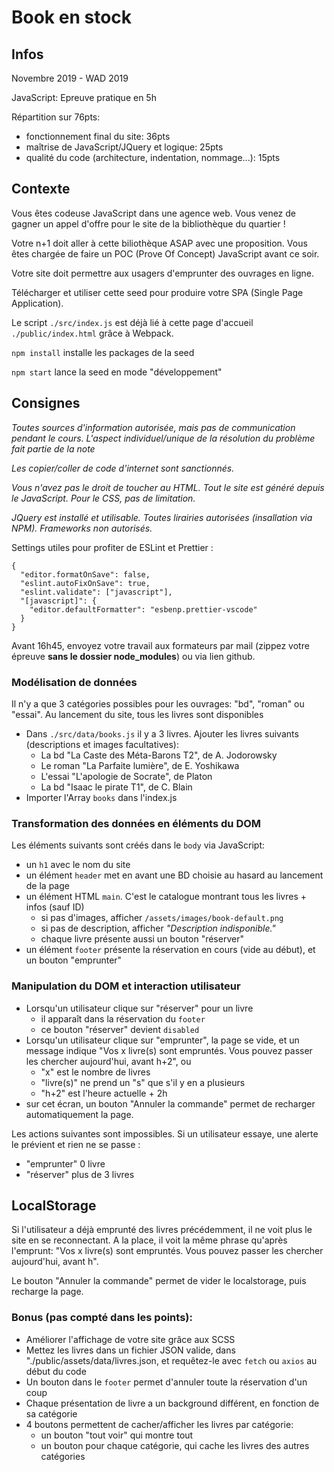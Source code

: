 # Book en stock

## Infos
Novembre 2019 - WAD 2019

JavaScript: Epreuve pratique en 5h

Répartition sur 76pts:
- fonctionnement final du site: 36pts
- maîtrise de JavaScript/JQuery et logique: 25pts
- qualité du code (architecture, indentation, nommage...): 15pts

## Contexte
Vous êtes codeuse JavaScript dans une agence web. Vous venez de gagner un appel d'offre pour le site de la bibliothèque du quartier !

Votre n+1 doit aller à cette biliothèque ASAP avec une proposition. Vous êtes chargée de faire un POC (Prove Of Concept) JavaScript avant ce soir.

Votre site doit permettre aux usagers d'emprunter des ouvrages en ligne.

Télécharger et utiliser cette seed pour produire votre SPA (Single Page Application).

Le script `./src/index.js` est déjà lié à cette page d'accueil `./public/index.html` grâce à Webpack.

`npm install` installe les packages de la seed

`npm start` lance la seed en mode "développement"

## Consignes
*Toutes sources d'information autorisée, mais pas de communication pendant le cours. L'aspect individuel/unique de la résolution du problème fait partie de la note*

*Les copier/coller de code d'internet sont sanctionnés.*

*Vous n'avez pas le droit de toucher au HTML. Tout le site est généré depuis le JavaScript. Pour le CSS, pas de limitation.*

*JQuery est installé et utilisable. Toutes lirairies autorisées (insallation via NPM). Frameworks non autorisés.*

Settings utiles pour profiter de ESLint et Prettier :
```
{
  "editor.formatOnSave": false,
  "eslint.autoFixOnSave": true,
  "eslint.validate": ["javascript"],
  "[javascript]": {
    "editor.defaultFormatter": "esbenp.prettier-vscode"
  }
}
```

Avant 16h45, envoyez votre travail aux formateurs par mail (zippez votre épreuve **sans le dossier node_modules**) ou via lien github.

### Modélisation de données
Il n'y a que 3 catégories possibles pour les ouvrages: "bd", "roman" ou "essai". Au lancement du site, tous les livres sont disponibles
- Dans `./src/data/books.js` il y a 3 livres. Ajouter les livres suivants (descriptions et images facultatives):
    - La bd "La Caste des Méta-Barons T2", de A. Jodorowsky
    - Le roman "La Parfaite lumière", de E. Yoshikawa
    - L'essai "L'apologie de Socrate", de Platon
    - La bd "Isaac le pirate T1", de C. Blain
- Importer l'Array `books` dans l'index.js

### Transformation des données en éléments du DOM
Les éléments suivants sont créés dans le `body` via JavaScript:
- un `h1` avec le nom du site
- un élément `header` met en avant une BD choisie au hasard au lancement de la page
- un élément HTML `main`. C'est le catalogue montrant tous les livres + infos (sauf ID)
    - si pas d'images, afficher `/assets/images/book-default.png`
    - si pas de description, afficher *"Description indisponible."*
    - chaque livre présente aussi un bouton "réserver"
- un élément `footer` présente la réservation en cours (vide au début), et un bouton "emprunter"

### Manipulation du DOM et interaction utilisateur
- Lorsqu'un utilisateur clique sur "réserver" pour un livre
    - il apparaît dans la réservation du `footer`
    - ce bouton "réserver" devient `disabled`
- Lorsqu'un utilisateur clique sur "emprunter", la page se vide, et un message indique "Vos x livre(s) sont empruntés. Vous pouvez passer les chercher aujourd'hui, avant h+2", ou
    - "x" est le nombre de livres
    - "livre(s)" ne prend un "s" que s'il y en a plusieurs
    - "h+2" est l'heure actuelle + 2h
- sur cet écran, un bouton "Annuler la commande" permet de  recharger automatiquement la page.

Les actions suivantes sont impossibles. Si un utilisateur essaye, une alerte le prévient et rien ne se passe :
- "emprunter" 0 livre 
- "réserver" plus de 3 livres

## LocalStorage
Si l'utilisateur a déjà emprunté des livres précédemment, il ne voit plus le site en se reconnectant. A la place, il voit la même phrase qu'après l'emprunt: "Vos x livre(s) sont empruntés. Vous pouvez passer les chercher aujourd'hui, avant h".

Le bouton "Annuler la commande" permet de vider le localstorage, puis recharge la page.


### Bonus (pas compté dans les points):
- Améliorer l'affichage de votre site grâce aux SCSS
- Mettez les livres dans un fichier JSON valide, dans "./public/assets/data/livres.json, et requêtez-le avec `fetch` ou `axios` au début du code
- Un bouton dans le `footer` permet d'annuler toute la réservation d'un coup
- Chaque présentation de livre a un background différent, en fonction de sa catégorie
- 4 boutons permettent de cacher/afficher les livres par catégorie:
    - un bouton "tout voir" qui montre tout
    - un bouton pour chaque catégorie, qui cache les livres des autres catégories
